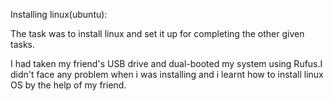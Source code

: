 Installing linux(ubuntu):

The task was to install linux and set it up for completing the other given tasks.

I had taken my friend's USB drive and dual-booted my system  using Rufus.I didn't face any problem when i was installing and i learnt how to install linux OS by the help of my 
friend.
